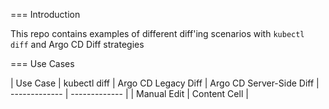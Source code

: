 === Introduction

This repo contains examples of different diff'ing scenarios with `kubectl diff` and Argo CD Diff strategies

=== Use Cases

| Use Case  | kubectl diff | Argo CD Legacy Diff | Argo CD Server-Side Diff
| ------------- | ------------- |
| Manual Edit  | Content Cell  |
